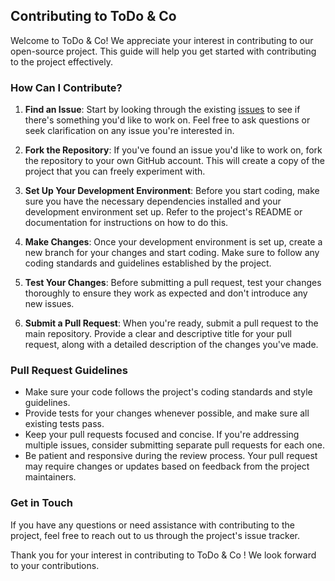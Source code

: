 ## Contributing to ToDo & Co

Welcome to ToDo & Co! We appreciate your interest in contributing to our open-source project. This guide will help you get started with contributing to the project effectively.

### How Can I Contribute?

1. **Find an Issue**: Start by looking through the existing [issues](https://github.com/tania0808/todo-p8/issues) to see if there's something you'd like to work on. Feel free to ask questions or seek clarification on any issue you're interested in.

2. **Fork the Repository**: If you've found an issue you'd like to work on, fork the repository to your own GitHub account. This will create a copy of the project that you can freely experiment with.

3. **Set Up Your Development Environment**: Before you start coding, make sure you have the necessary dependencies installed and your development environment set up. Refer to the project's README or documentation for instructions on how to do this.

4. **Make Changes**: Once your development environment is set up, create a new branch for your changes and start coding. Make sure to follow any coding standards and guidelines established by the project.

5. **Test Your Changes**: Before submitting a pull request, test your changes thoroughly to ensure they work as expected and don't introduce any new issues.

6. **Submit a Pull Request**: When you're ready, submit a pull request to the main repository. Provide a clear and descriptive title for your pull request, along with a detailed description of the changes you've made.

### Pull Request Guidelines

- Make sure your code follows the project's coding standards and style guidelines.
- Provide tests for your changes whenever possible, and make sure all existing tests pass.
- Keep your pull requests focused and concise. If you're addressing multiple issues, consider submitting separate pull requests for each one.
- Be patient and responsive during the review process. Your pull request may require changes or updates based on feedback from the project maintainers.

### Get in Touch

If you have any questions or need assistance with contributing to the project, feel free to reach out to us through the project's issue tracker.

Thank you for your interest in contributing to ToDo & Co ! We look forward to your contributions.
